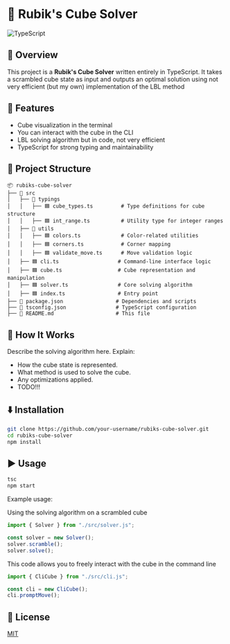 # 🧩 Rubik's Cube Solver

![TypeScript](https://img.shields.io/badge/TypeScript-3178C6?style=for-the-badge&logo=typescript&logoColor=white)

## 📝 Overview

This project is a **Rubik's Cube Solver** written entirely in TypeScript. It takes a scrambled cube state as input and outputs an optimal solution using not very efficient (but my own) implementation of the LBL method

## 🚀 Features

- Cube visualization in the terminal
- You can interact with the cube in the CLI
- LBL solving algorithm but in code, not very efficient
- TypeScript for strong typing and maintainability

## 📂 Project Structure

```
📦 rubiks-cube-solver
├── 📁 src
│   ├── 📁 typings
│   │   ├── 🟦 cube_types.ts         # Type definitions for cube structure
│   │   ├── 🟦 int_range.ts          # Utility type for integer ranges
│   ├── 📁 utils
│   │   ├── 🟦 colors.ts             # Color-related utilities
│   │   ├── 🟦 corners.ts            # Corner mapping
│   │   ├── 🟦 validate_move.ts      # Move validation logic
│   ├── 🟦 cli.ts                   # Command-line interface logic
│   ├── 🟦 cube.ts                  # Cube representation and manipulation
│   ├── 🟦 solver.ts                # Core solving algorithm
│   ├── 🟦 index.ts                 # Entry point
├── 📄 package.json                 # Dependencies and scripts
├── 📄 tsconfig.json                # TypeScript configuration
├── 📄 README.md                    # This file
```

## 🔬 How It Works

Describe the solving algorithm here. Explain:
- How the cube state is represented.
- What method is used to solve the cube.
- Any optimizations applied.
- TODO!!!

## ⬇️ Installation

```sh
git clone https://github.com/your-username/rubiks-cube-solver.git
cd rubiks-cube-solver
npm install
```

## ▶️ Usage

```sh
tsc
npm start
```

Example usage:

Using the solving algorithm on a scrambled cube
```typescript
import { Solver } from "./src/solver.js";

const solver = new Solver();
solver.scramble();
solver.solve();
```

This code allows you to freely interact with the cube in the command line
```typescript
import { CliCube } from "./src/cli.js";

const cli = new CliCube();
cli.promptMove();
```

## 📜 License

[MIT](LICENSE)

